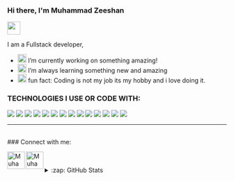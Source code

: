 ### Hi there, I'm Muhammad Zeeshan 
<img width="30" src="https://www.webfx.com/wp-content/themes/fx/assets/img/tools/emoji-cheat-sheet/graphics/emojis/simple_smile.png" />

<!-- [![Website](https://img.shields.io/website?label=mansoorrajput.com&style=for-the-badge&url=https%3A%2F%2Fmansoorrajput.com)][website]
 -->

I am a Fullstack developer, 
- <img width="20" src="https://emojis.slackmojis.com/emojis/images/1590587834/9224/workflow.png?1590587834" /> I’m currently working on something amazing!
- <img width="20" src="https://emojis.slackmojis.com/emojis/images/1492722365/2086/reading.gif" /> I’m always learning something new and amazing
- <img width="20" src="https://emojis.slackmojis.com/emojis/images/1594314885/9662/fbwow.gif?1594314885" />  fun fact: Coding is not my job its my hobby and i love doing it. 

### TECHNOLOGIES I USE OR CODE WITH:

<img src="https://img.shields.io/badge/javascript%20-%23323330.svg?&style=for-the-badge&logo=javascript&logoColor=%23F7DF1E"/> <img src="https://img.shields.io/badge/node.js%20-%2343853D.svg?&style=for-the-badge&logo=node.js&logoColor=white"/> <img src="https://img.shields.io/badge/express.js%20-%23404d59.svg?&style=for-the-badge"/>  <img src="https://img.shields.io/badge/react%20-%2320232a.svg?&style=for-the-badge&logo=react&logoColor=%2361DAFB"/>  <img src="https://img.shields.io/badge/redux%20-%23593d88.svg?&style=for-the-badge&logo=redux&logoColor=white"/> <img src="https://img.shields.io/badge/react_native%20-%2320232a.svg?&style=for-the-badge&logo=react&logoColor=%2361DAFB"/>  <img src="https://img.shields.io/badge/bootstrap%20-%23563D7C.svg?&style=for-the-badge&logo=bootstrap&logoColor=white"/> <img src="https://img.shields.io/badge/material%20ui%20-%230081CB.svg?&style=for-the-badge&logo=material-ui&logoColor=white"/> <img src="https://img.shields.io/badge/git%20-%23F05033.svg?&style=for-the-badge&logo=git&logoColor=white"/> <img src ="https://img.shields.io/badge/MongoDB-%234ea94b.svg?&style=for-the-badge&logo=mongodb&logoColor=white"/> <img src="https://img.shields.io/badge/github%20-%23121011.svg?&style=for-the-badge&logo=github&logoColor=white"/> <img src="https://img.shields.io/badge/Google%20Cloud%20-%234285F4.svg?&style=for-the-badge&logo=google-cloud&logoColor=white"/> <img src="https://img.shields.io/badge/heroku%20-%23430098.svg?&style=for-the-badge&logo=heroku&logoColor=white"/> <img src="https://img.shields.io/badge/firebase%20-%23039BE5.svg?&style=for-the-badge&logo=firebase"/> 



---


 <br/>
### Connect with me:


[<img align="left" alt="Muhammad Zeeshan | Facebook" height="40px" width="40px" src="https://emojis.slackmojis.com/emojis/images/1450319443/34/facebook.png?1450319443" />][facebook]
[<img align="left" alt="Muhammad Zeeshan | LinkedIn" height="40px" width="40px" src="https://emojis.slackmojis.com/emojis/images/1470343326/711/linkedin.png?1470343326" />][linkedin]

<!-- [<img align="left" alt="Zeeshan | Fiverr" height="40px" width="40px" src="https://i.postimg.cc/Cx9YMWKn/9c8eb5d61723c4d763fd66b0d856f9c3.jpg" />][fiverr] -->

<br />
<br/>

<details>
  <summary>:zap: GitHub Stats</summary>

 ![Zeeshan's github stats](https://github-readme-stats.vercel.app/api?username=MuhammadZeeshanAhmed&count_private=true&theme=radical&hide_border=true&custom_title=My%20Github%20Stats&show_icons=true&hide=stars)
 
 
  ![Zeeshan's top languages](https://github-readme-stats.vercel.app/api/top-langs/?username=MuhammadZeeshanAhmed&theme=radical&hide=css,html&show_icons=true&hide_border=true)
 
 
 
</details>

[facebook]: https://www.facebook.com
[linkedin]: https://www.linkedin.com/in/muhammad-zeeshan-66579a234/
